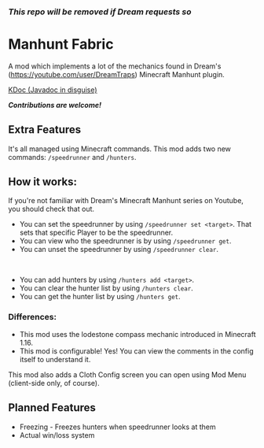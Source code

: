 ### *This repo will be removed if Dream requests so*
# Manhunt Fabric
A mod which implements a lot of the mechanics found in Dream's (https://youtube.com/user/DreamTraps) Minecraft Manhunt plugin.

[KDoc (Javadoc in disguise)](https://ytg123-mods.github.io/manhunt-fabric/-modules.html)

***Contributions are welcome!***

## Extra Features
It's all managed using Minecraft commands.
This mod adds two new commands: `/speedrunner` and `/hunters`.

## How it works:
If you're not familiar with Dream's Minecraft Manhunt series on Youtube, you should check that out.
* You can set the speedrunner by using `/speedrunner set <target>`. That sets that specific Player to be the speedrunner.
* You can view who the speedrunner is by using `/speedrunner get`.
* You can unset the speedrunner by using `/speedrunner clear`.

<br/>

* You can add hunters by using `/hunters add <target>`.
* You can clear the hunter list by using `/hunters clear`.
* You can get the hunter list by using `/hunters get`.

### Differences:
* This mod uses the lodestone compass mechanic introduced in Minecraft 1.16.
* This mod is configurable! Yes! You can view the comments in the config itself to understand it.

This mod also adds a Cloth Config screen you can open using Mod Menu (client-side only, of course).

## Planned Features
* Freezing - Freezes hunters when speedrunner looks at them
* Actual win/loss system
